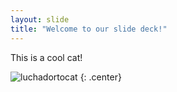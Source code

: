 ```yaml
---
layout: slide
title: "Welcome to our slide deck!"
---
```


This is a cool cat!

![luchadortocat](https://octodex.github.com/images/luchadortocat.png)
{: .center}
